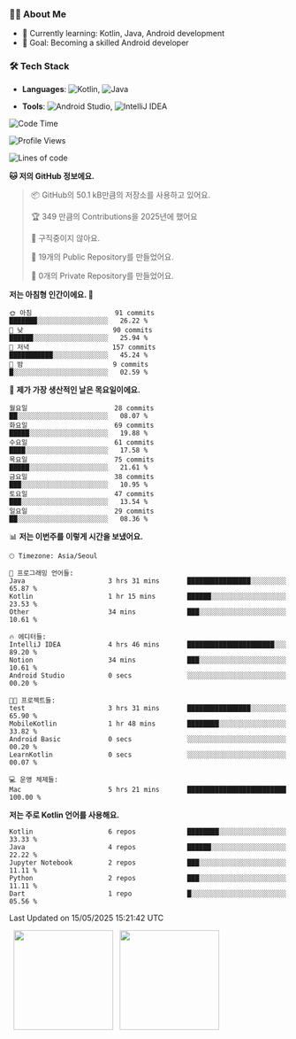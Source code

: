 ### 👨‍💻 About Me
- 🌱 Currently learning: Kotlin, Java, Android development
- 🎯 Goal: Becoming a skilled Android developer

### 🛠 Tech Stack
- **Languages**: ![Kotlin](https://img.shields.io/badge/Kotlin-0095D5?style=flat-square&logo=kotlin&logoColor=white), 
![Java](https://img.shields.io/badge/Java-007396?style=flat-square&logo=coffeescript&logoColor=white)

- **Tools**:
![Android Studio](https://img.shields.io/badge/Android%20Studio-3DDC84?style=flat-square&logo=android-studio&logoColor=white), 
![IntelliJ IDEA](https://img.shields.io/badge/IntelliJ%20IDEA-000000?style=flat-square&logo=intellij-idea&logoColor=white)

<!--START_SECTION:waka-->
![Code Time](http://img.shields.io/badge/Code%20Time-137%20hrs%2044%20mins-blue)

![Profile Views](http://img.shields.io/badge/Profile%20Views-2-blue)

![Lines of code](https://img.shields.io/badge/%EC%A0%80%EB%8A%94%20%EC%97%AC%ED%83%9C%EA%B9%8C%EC%A7%80%20-270.3%20thousand%20%EC%A4%84%EC%9D%98%20%EC%BD%94%EB%93%9C%EB%A5%BC%20%EC%9E%91%EC%84%B1%ED%96%88%EC%96%B4%EC%9A%94.-blue)

**🐱 저의 GitHub 정보에요.** 

> 📦 GitHub의 50.1 kB만큼의 저장소를 사용하고 있어요. 
 > 
> 🏆 349 만큼의 Contributions을 2025년에 했어요
 > 
> 🚫 구직중이지 않아요.
 > 
> 📜 19개의 Public Repository를 만들었어요. 
 > 
> 🔑 0개의 Private Repository를 만들었어요. 
 > 
**저는 아침형 인간이에요. 🐤** 

```text
🌞 아침                     91 commits          ███████░░░░░░░░░░░░░░░░░░   26.22 % 
🌆 낮　                     90 commits          ██████░░░░░░░░░░░░░░░░░░░   25.94 % 
🌃 저녁                     157 commits         ███████████░░░░░░░░░░░░░░   45.24 % 
🌙 밤　                     9 commits           █░░░░░░░░░░░░░░░░░░░░░░░░   02.59 % 
```
📅 **제가 가장 생산적인 날은 목요일이에요.** 

```text
월요일                      28 commits          ██░░░░░░░░░░░░░░░░░░░░░░░   08.07 % 
화요일                      69 commits          █████░░░░░░░░░░░░░░░░░░░░   19.88 % 
수요일                      61 commits          ████░░░░░░░░░░░░░░░░░░░░░   17.58 % 
목요일                      75 commits          █████░░░░░░░░░░░░░░░░░░░░   21.61 % 
금요일                      38 commits          ███░░░░░░░░░░░░░░░░░░░░░░   10.95 % 
토요일                      47 commits          ███░░░░░░░░░░░░░░░░░░░░░░   13.54 % 
일요일                      29 commits          ██░░░░░░░░░░░░░░░░░░░░░░░   08.36 % 
```


📊 **저는 이번주를 이렇게 시간을 보냈어요.** 

```text
🕑︎ Timezone: Asia/Seoul

💬 프로그래밍 언어들: 
Java                     3 hrs 31 mins       ████████████████░░░░░░░░░   65.87 % 
Kotlin                   1 hr 15 mins        ██████░░░░░░░░░░░░░░░░░░░   23.53 % 
Other                    34 mins             ███░░░░░░░░░░░░░░░░░░░░░░   10.61 % 

🔥 에디터들: 
IntelliJ IDEA            4 hrs 46 mins       ██████████████████████░░░   89.20 % 
Notion                   34 mins             ███░░░░░░░░░░░░░░░░░░░░░░   10.61 % 
Android Studio           0 secs              ░░░░░░░░░░░░░░░░░░░░░░░░░   00.20 % 

🐱‍💻 프로젝트들: 
test                     3 hrs 31 mins       ████████████████░░░░░░░░░   65.90 % 
MobileKotlin             1 hr 48 mins        ████████░░░░░░░░░░░░░░░░░   33.82 % 
Android Basic            0 secs              ░░░░░░░░░░░░░░░░░░░░░░░░░   00.20 % 
LearnKotlin              0 secs              ░░░░░░░░░░░░░░░░░░░░░░░░░   00.07 % 

💻 운영 체제들: 
Mac                      5 hrs 21 mins       █████████████████████████   100.00 % 
```

**저는 주로 Kotlin 언어를 사용해요.** 

```text
Kotlin                   6 repos             ████████░░░░░░░░░░░░░░░░░   33.33 % 
Java                     4 repos             ██████░░░░░░░░░░░░░░░░░░░   22.22 % 
Jupyter Notebook         2 repos             ███░░░░░░░░░░░░░░░░░░░░░░   11.11 % 
Python                   2 repos             ███░░░░░░░░░░░░░░░░░░░░░░   11.11 % 
Dart                     1 repo              █░░░░░░░░░░░░░░░░░░░░░░░░   05.56 % 
```




 Last Updated on 15/05/2025 15:21:42 UTC
<!--END_SECTION:waka-->

<p>
  <img height="180em" src="https://github-readme-stats.vercel.app/api?username=JongHyun070105&show_icons=true&include_all_commits=true&bg_color=0d1117&title_color=ffffff&text_color=c9d1d9&icon_color=79ff97">
  <img height="180em" src="https://github-readme-stats.vercel.app/api/top-langs/?username=JongHyun070105&layout=compact&langs_count=4&bg_color=0d1117&title_color=ffffff&text_color=c9d1d9&hide=php,jupyter%20notebook&hide_repo=EcoStep,mimir,git-session">
</p>
